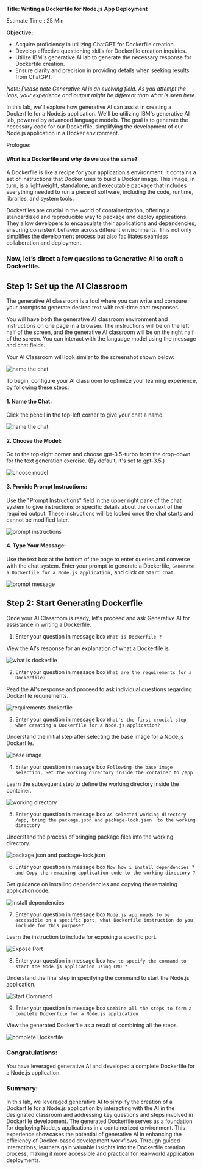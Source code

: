 **Title: Writing a Dockerfile for Node.js App Deployment**

Estimate Time : 25 Min

**Objective:**

- Acquire proficiency in utilizing ChatGPT for Dockerfile creation. 
- Develop effective questioning skills for Dockerfile creation inquiries. 
- Utilize IBM's generative AI lab to generate the necessary response for Dockerfile creation. 
- Ensure clarity and precision in providing details when seeking results from ChatGPT. 

*Note: Please note Generative AI is an evolving field. As you attempt the labs, your experience and output might be different than what is seen here.*

In this lab, we'll explore how generative AI can assist in creating a Dockerfile for a Node.js application. We'll be utilizing IBM's generative AI lab, powered by advanced language models. The goal is to generate the necessary code for our Dockerfile, simplifying the development of our Node.js application in a Docker environment.

Prologue: 

#### What is a Dockerfile and why do we use the same?

A Dockerfile is like a recipe for your application's environment. It contains a set of instructions that Docker uses to build a Docker image. This image, in turn, is a lightweight, standalone, and executable package that includes everything needed to run a piece of software, including the code, runtime, libraries, and system tools. 

Dockerfiles are crucial in the world of containerization, offering a standardized and reproducible way to package and deploy applications. They allow developers to encapsulate their applications and dependencies, ensuring consistent behavior across different environments. This not only simplifies the development process but also facilitates seamless collaboration and deployment. 


### Now, let’s direct a few questions to Generative AI to craft a Dockerfile.

## Step 1: Set up the AI Classroom

The generative AI classroom is a tool where you can write and compare your prompts to generate desired text with real-time chat responses.  

You will have both the generative AI classroom environment and instructions on one page in a browser. The instructions will be on the left half of the screen, and the generative AI classroom will be on the right half of the screen. You can interact with the language model using the message and chat fields.  

Your AI Classroom will look similar to the screenshot shown below: 

<img src="./images/setup_class.png" alt="name the chat">

To begin, configure your AI classroom to optimize your learning experience, by following these steps:

#### 1. Name the Chat:
Click the pencil in the top-left corner to give your chat a name.

<img src="./images/chat_name.png" alt="name the chat">

#### 2. Choose the Model:
Go to the top-right corner and choose gpt-3.5-turbo from the drop-down for the text generation exercise. (By default, it's set to gpt-3.5.) 

<img src="./images/choose_model.png" alt="choose model">


#### 3. Provide Prompt Instructions:
Use the "Prompt Instructions" field in the upper right pane of the chat system to give instructions or specific details about the context of the required output. These instructions will be locked once the chat starts and cannot be modified later. 

<img src="./images/prompt_instructions_box.png" alt="prompt instructions">


#### 4. Type Your Message:
Use the text box at the bottom of the page to enter queries and converse with the chat system. Enter your prompt to generate a Dockerfile, `Generate a Dockerfile for a Node.js application,` and click on `Start Chat.` 

<img src="./images/prompt_message_box.png" alt="prompt message">



## Step 2: Start Generating Dockerfile

Once your AI Classroom is ready, let's proceed and ask Generative AI for assistance in writing a Dockerfile.

1. Enter your question in message box `What is Dockerfile ?`

View the AI's response for an explanation of what a Dockerfile is.

<img src="./images/what_dockerfile.png" alt="what is dockerfile">


2. Enter your question in message box `What are the requirements for a Dockerfile?`

Read the AI's response and proceed to ask individual questions regarding Dockerfile requirements.

<img src="./images/req_dockerfile.png" alt="requirements dockerfile">


3. Enter your question in message box `What's the first crucial step when creating a Dockerfile for a Node.js application?`

Understand the initial step after selecting the base image for a Node.js Dockerfile.

<img src="./images/base_image.png" alt="base image">


4. Enter your question in message box `Following the base image selection, Set the working directory inside the container to /app`

Learn the subsequent step to define the working directory inside the container.

<img src="./images/working_dir.png" alt="working directory ">


5. Enter your question in message box `As selected working directory /app, bring the package.json and package-lock.json  to the working directory`

Understand the process of bringing package files into the working directory.

<img src="./images/package.png" alt="package.json and package-lock.json">

6. Enter your question in message box `Now how i install dependencies ? and Copy the remaining application code to the working directory ?`

Get guidance on installing dependencies and copying the remaining application code.

<img src="./images/install_dependencies.png" alt="install dependencies">

7. Enter your question in message box `Node.js app needs to be accessible on a specific port, what Dockerfile instruction do you include for this purpose?`

Learn the instruction to include for exposing a specific port.

<img src="./images/expose_ports.png" alt="Expose Port">


8. Enter your question in message box `how to specify the command to start the Node.js application using CMD ?`

Understand the final step in specifying the command to start the Node.js application.

<img src="./images/start_cmd.png" alt="Start Command">

9. Enter your question in message box `Combine all the steps to form a complete Dockerfile for a Node.js application`

View the generated Dockerfile as a result of combining all the steps.

<img src="./images/complete_dockerfile.png" alt="complete Dockerfile">


### Congratulations: 

You have leveraged generative AI and developed a complete Dockerfile for a Node.js application.


### Summary:

In this lab, we leveraged generative AI to simplify the creation of a Dockerfile for a Node.js application by interacting with the AI in the designated classroom and addressing key questions and steps involved in Dockerfile development. The generated Dockerfile serves as a foundation for deploying Node.js applications in a containerized environment. This experience showcases the potential of generative AI in enhancing the efficiency of Docker-based development workflows. Through guided interactions, learners gain valuable insights into the Dockerfile creation process, making it more accessible and practical for real-world application deployments. 
